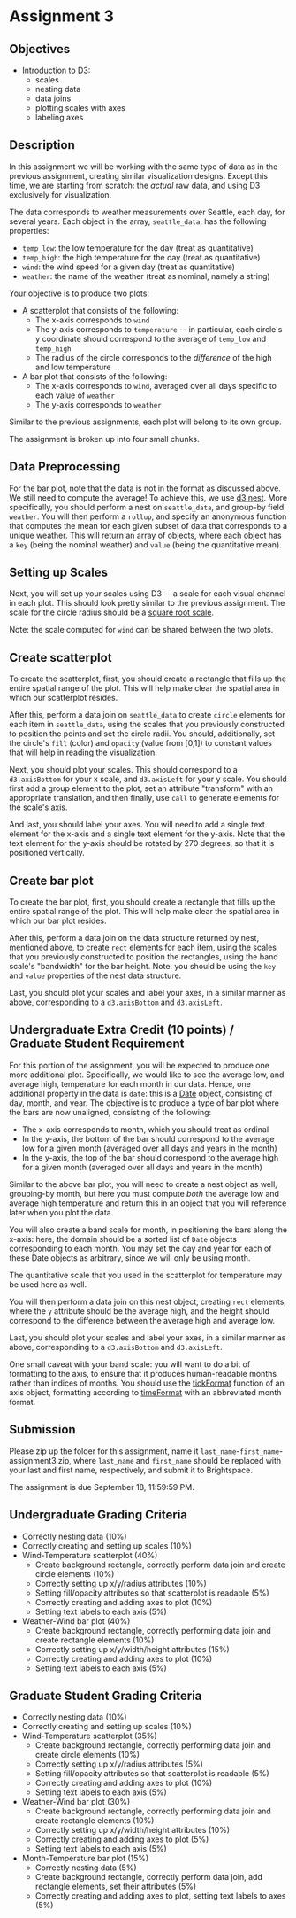 # Assignment 3

## Objectives

* Introduction to D3:
	* scales
	* nesting data
	* data joins
	* plotting scales with axes
	* labeling axes

## Description

In this assignment we will be working with the same type of data as in the previous assignment, creating similar visualization designs. Except this time, we are starting from scratch: the _actual_ raw data, and using D3 exclusively for visualization.

The data corresponds to weather measurements over Seattle, each day, for several years. Each object in the array, `seattle_data`, has the following properties:

* `temp_low`: the low temperature for the day (treat as quantitative)
* `temp_high`: the high temperature for the day (treat as quantitative)
* `wind`: the wind speed for a given day (treat as quantitative)
* `weather`: the name of the weather (treat as nominal, namely a string)

Your objective is to produce two plots:

* A scatterplot that consists of the following:
	* The x-axis corresponds to `wind`
	* The y-axis corresponds to `temperature` -- in particular, each circle's y coordinate should correspond to the average of `temp_low` and `temp_high`
	* The radius of the circle corresponds to the _difference_ of the high and low temperature
* A bar plot that consists of the following:
	* The x-axis corresponds to `wind`, averaged over all days specific to each value of `weather`
	* The y-axis corresponds to `weather`

Similar to the previous assignments, each plot will belong to its own group.

The assignment is broken up into four small chunks.

## Data Preprocessing

For the bar plot, note that the data is not in the format as discussed above. We still need to compute the average! To achieve this, we use [d3.nest](https://github.com/d3/d3-collection#nest). More specifically, you should perform a nest on `seattle_data`, and group-by field `weather`. You will then perform a `rollup`, and specify an anonymous function that computes the mean for each given subset of data that corresponds to a unique weather. This will return an array of objects, where each object has a `key` (being the nominal weather) and `value` (being the quantitative mean).

## Setting up Scales

Next, you will set up your scales using D3 -- a scale for each visual channel in each plot. This should look pretty similar to the previous assignment. The scale for the circle radius should be a [square root scale](https://github.com/d3/d3-scale#scaleSqrt).

Note: the scale computed for `wind` can be shared between the two plots.

## Create scatterplot

To create the scatterplot, first, you should create a rectangle that fills up the entire spatial range of the plot. This will help make clear the spatial area in which our scatterplot resides.

After this, perform a data join on `seattle_data` to create `circle` elements for each item in `seattle_data`, using the scales that you previously constructed to position the points and set the circle radii. You should, additionally, set the circle's `fill` (color) and `opacity` (value from [0,1]) to constant values that will help in reading the visualization.

Next, you should plot your scales. This should correspond to a `d3.axisBottom` for your x scale, and `d3.axisLeft` for your y scale. You should first add a group element to the plot, set an attribute "transform" with an appropriate translation, and then finally, use `call` to generate elements for the scale's axis.

And last, you should label your axes. You will need to add a single text element for the x-axis and a single text element for the y-axis. Note that the text element for the y-axis should be rotated by 270 degrees, so that it is positioned vertically.

## Create bar plot

To create the bar plot, first, you should create a rectangle that fills up the entire spatial range of the plot. This will help make clear the spatial area in which our bar plot resides.

After this, perform a data join on the data structure returned by nest, mentioned above, to create `rect` elements for each item, using the scales that you previously constructed to position the rectangles, using the band scale's "bandwidth" for the bar height. Note: you should be using the `key` and `value` properties of the nest data structure.

Last, you should plot your scales and label your axes, in a similar manner as above, corresponding to a `d3.axisBottom` and `d3.axisLeft`.

## Undergraduate Extra Credit (10 points) / Graduate Student Requirement

For this portion of the assignment, you will be expected to produce one more additional plot. Specifically, we would like to see the average low, and average high, temperature for each month in our data. Hence, one additional property in the data is `date`: this is a [Date](https://developer.mozilla.org/en-US/docs/Web/JavaScript/Reference/Global_Objects/Date) object, consisting of day, month, and year. The objective is to produce a type of bar plot where the bars are now unaligned, consisting of the following:

* The x-axis corresponds to month, which you should treat as ordinal
* In the y-axis, the bottom of the bar should correspond to the average low for a given month (averaged over all days and years in the month)
* In the y-axis, the top of the bar should correspond to the average high for a given month (averaged over all days and years in the month)

Similar to the above bar plot, you will need to create a nest object as well, grouping-by month, but here you must compute _both_ the average low and average high temperature and return this in an object that you will reference later when you plot the data.

You will also create a band scale for month, in positioning the bars along the x-axis: here, the domain should be a sorted list of `Date` objects corresponding to each month. You may set the day and year for each of these Date objects as arbitrary, since we will only be using month.

The quantitative scale that you used in the scatterplot for temperature may be used here as well.

You will then perform a data join on this nest object, creating `rect` elements, where the `y` attribute should be the average high, and the height should correspond to the difference between the average high and average low.

Last, you should plot your scales and label your axes, in a similar manner as above, corresponding to a `d3.axisBottom` and `d3.axisLeft`.

One small caveat with your band scale: you will want to do a bit of formatting to the axis, to ensure that it produces human-readable months rather than indices of months. You should use the [tickFormat](https://github.com/d3/d3-axis#axis_tickFormat) function of an axis object, formatting according to [timeFormat](https://github.com/d3/d3-time-format) with an abbreviated month format.

## Submission

Please zip up the folder for this assignment, name it `last_name`-`first_name`-assignment3.zip, where `last_name` and `first_name` should be replaced with your last and first name, respectively, and submit it to Brightspace.

The assignment is due September 18, 11:59:59 PM.

## Undergraduate Grading Criteria

* Correctly nesting data (10%)
* Correctly creating and setting up scales (10%)
* Wind-Temperature scatterplot (40%)
	* Create background rectangle, correctly perform data join and create circle elements (10%)
	* Correctly setting up x/y/radius attributes (10%)
	* Setting fill/opacity attributes so that scatterplot is readable (5%)
	* Correctly creating and adding axes to plot (10%)
	* Setting text labels to each axis (5%)
* Weather-Wind bar plot (40%)
	* Create background rectangle, correctly performing data join and create rectangle elements (10%)
	* Correctly setting up x/y/width/height attributes (15%)
	* Correctly creating and adding axes to plot (10%)
	* Setting text labels to each axis (5%)

## Graduate Student Grading Criteria

* Correctly nesting data (10%)
* Correctly creating and setting up scales (10%)
* Wind-Temperature scatterplot (35%)
	* Create background rectangle, correctly performing data join and create circle elements (10%)
	* Correctly setting up x/y/radius attributes (5%)
	* Setting fill/opacity attributes so that scatterplot is readable (5%)
	* Correctly creating and adding axes to plot (10%)
	* Setting text labels to each axis (5%)
* Weather-Wind bar plot (30%)
	* Create background rectangle, correctly performing data join and create rectangle elements (10%)
	* Correctly setting up x/y/width/height attributes (10%)
	* Correctly creating and adding axes to plot (5%)
	* Setting text labels to each axis (5%)
* Month-Temperature bar plot (15%)
	* Correctly nesting data (5%)
	* Create background rectangle, correctly perform data join, add rectangle elements, set their attributes (5%)
	* Correctly creating and adding axes to plot, setting text labels to axes (5%)
